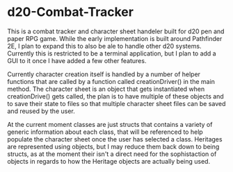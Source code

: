 # d20-Combat-Tracker

This is a combat tracker and character sheet handeler built for d20 pen and paper RPG game. While the early implementation is built around Pathfinder 2E, I plan to expand this to also be ale to handle other d20 systems. Currently this is restricted to be a terminal application, but I plan to add a GUI to it once I have added a few other features.

Currently character creation itself is handled by a number of helper functions that are called by a function called creationDriver() in the main method. The character sheet is an object that gets instantiated when creationDrive() gets called, the plan is to have multiple of these objects and to save their state to files so that multiple character sheet files can be saved and reused by the user.

At the current moment classes are just structs that contains a variety of generic information about each class, that will be referenced to help populate the character sheet once the user has selected a class. Heritages are represented using objects, but I may reduce them back down to being structs, as at the moment their isn't a direct need for the sophistaction of objects in regards to how the Heritage objects are actually being used.
